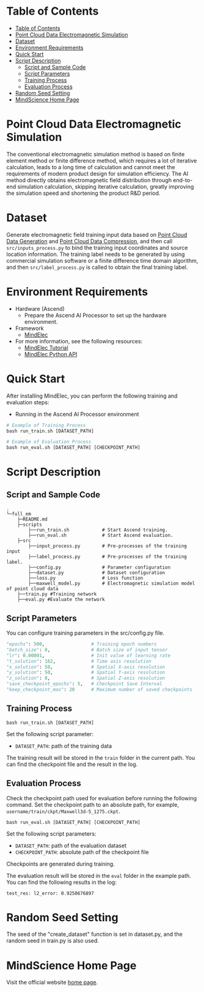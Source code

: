 # Table of Contents

<!-- TOC -->

- [Table of Contents](#table-of-contents)
- [Point Cloud Data Electromagnetic Simulation](#point-cloud-data-electromagnetic-simulation)
- [Dataset](#dataset)
- [Environment Requirements](#environment-requirements)
- [Quick Start](#quick-start)
- [Script Description](#script-description)
    - [Script and Sample Code](#script-and-sample-code)
    - [Script Parameters](#script-parameters)
    - [Training Process](#training-process)
    - [Evaluation Process](#evaluation-process)
- [Random Seed Setting](#random-seed-setting)
- [MindScience Home Page](#mindscience-home-page)

<!-- /TOC -->

# Point Cloud Data Electromagnetic Simulation

The conventional electromagnetic simulation method is based on finite element method or finite difference method, which requires a lot of iterative calculation, leads to a long time of calculation and cannot meet the requirements of modern product design for simulation efficiency. The AI method directly obtains electromagnetic field distribution through end-to-end simulation calculation, skipping iterative calculation, greatly improving the simulation speed and shortening the product R&D period.

# Dataset

Generate electromagnetic field training input data based on [Point Cloud Data Generation](<https://gitee.com/mindspore/mindscience/tree/master/MindElec/examples/data_driven/pointcloud/generate_pointcloud>) and [Point Cloud Data Compression](<https://gitee.com/mindspore/mindscience/tree/master/MindElec/examples/data_driven/pointcloud/auto_encoder>), and then call `src/inputs_process.py` to bind the training input coordinates and source location information. The training label needs to be generated by using commercial simulation software or a finite difference time domain algorithm, and then `src/label_process.py` is called to obtain the final training label.

# Environment Requirements

- Hardware (Ascend)
    - Prepare the Ascend AI Processor to set up the hardware environment.
- Framework
    - [MindElec](https://www.mindspore.cn/install/en)
- For more information, see the following resources:
    - [MindElec Tutorial](<https://www.mindspore.cn/tutorials/en/master/index.html>)
    - [MindElec Python API](https://www.mindspore.cn/docs/api/en/master/index.html)

# Quick Start

After installing MindElec, you can perform the following training and evaluation steps:

- Running in the Ascend AI Processor environment

```python
# Example of Training Process
bash run_train.sh [DATASET_PATH]

# Example of Evaluation Process
bash run_eval.sh [DATASET_PATH] [CHECKPOINT_PATH]
```

# Script Description

## Script and Sample Code

```path
.
└─full_em
    ├─README.md
    ├─scripts
        ├──run_train.sh            # Start Ascend training.
        ├──run_eval.sh             # Start Ascend evaluation.
    ├─src
        ├──input_process.py        # Pre-processes of the training input
        ├──label_process.py        # Pre-processes of the training label.
        ├──config.py               # Parameter configuration
        ├──dataset.py              # Dataset configuration
        ├──loss.py                 # Loss function
        ├──maxwell_model.py        # Electromagnetic simulation model of point cloud data
    ├──train.py #Training network
    ├──eval.py #Evaluate the network
```

## Script Parameters

You can configure training parameters in the src/config.py file.

``` python
"epochs": 500,                 # Training epoch numbers
"batch_size": 8,               # Batch size of input tensor
"lr": 0.00001,                 # Init value of learning rate
"t_solution": 162,             # Time axis resolution
"x_solution": 50,              # Spatial X-axis resolution
"y_solution": 50,              # Spatial Y-axis resolution
"z_solution": 8,               # Spatial Z-axis resolution
"save_checkpoint_epochs": 5,   # Checkpoint Save Interval
"keep_checkpoint_max": 20      # Maximum number of saved checkpoints
```

## Training Process

```shell
bash run_train.sh [DATASET_PATH]
```

Set the following script parameter:

- `DATASET_PATH`: path of the training data

The training result will be stored in the `train` folder in the current path. You can find the checkpoint file and the result in the log.

## Evaluation Process

Check the checkpoint path used for evaluation before running the following command. Set the checkpoint path to an absolute path, for example, `username/train/ckpt/Maxwell3d-5_1275.ckpt`.

```shell
bash run_eval.sh [DATASET_PATH] [CHECKPOINT_PATH]
```

Set the following script parameters:

- `DATASET_PATH`: path of the evaluation dataset
- `CHECKPOINT_PATH`: absolute path of the checkpoint file

Checkpoints are generated during training.

The evaluation result will be stored in the `eval` folder in the example path. You can find the following results in the log:

```shell
test_res: l2_error: 0.9250676897
```

# Random Seed Setting

The seed of the "create_dataset" function is set in dataset.py, and the random seed in train.py is also used.

# MindScience Home Page

Visit the official website [home page](<https://gitee.com/mindspore/mindscience>).
